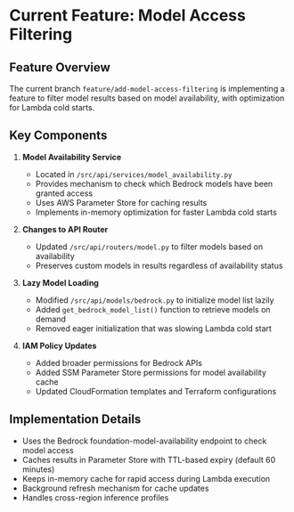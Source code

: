 # Current Feature: Model Access Filtering

## Feature Overview
The current branch `feature/add-model-access-filtering` is implementing a feature to filter model results based on model availability, with optimization for Lambda cold starts.

## Key Components

1. **Model Availability Service**
   - Located in `/src/api/services/model_availability.py`
   - Provides mechanism to check which Bedrock models have been granted access
   - Uses AWS Parameter Store for caching results
   - Implements in-memory optimization for faster Lambda cold starts

2. **Changes to API Router**
   - Updated `/src/api/routers/model.py` to filter models based on availability
   - Preserves custom models in results regardless of availability status

3. **Lazy Model Loading**
   - Modified `/src/api/models/bedrock.py` to initialize model list lazily
   - Added `get_bedrock_model_list()` function to retrieve models on demand
   - Removed eager initialization that was slowing Lambda cold start

4. **IAM Policy Updates**
   - Added broader permissions for Bedrock APIs
   - Added SSM Parameter Store permissions for model availability cache
   - Updated CloudFormation templates and Terraform configurations

## Implementation Details
- Uses the Bedrock foundation-model-availability endpoint to check model access
- Caches results in Parameter Store with TTL-based expiry (default 60 minutes)
- Keeps in-memory cache for rapid access during Lambda execution
- Background refresh mechanism for cache updates
- Handles cross-region inference profiles